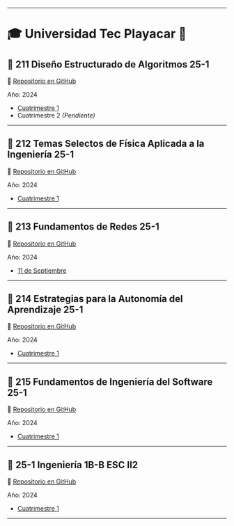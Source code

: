 

---

# 🎓 Universidad Tec Playacar 🏫

## 📘 211 Diseño Estructurado de Algoritmos 25-1

🔗 [Repositorio en GitHub](https://github.com/santanaoliva-u/Universidad-Tec-Playacar/tree/main/2024/211%20DISE%C3%91O%20ESTRUCTURADO%20DE%20ALGORITMOS%2025-1)

Año: 2024

- [Cuatrimestre 1](https://github.com/santanaoliva-u/Universidad-Tec-Playacar/tree/main/2024/211%20DISE%C3%91O%20ESTRUCTURADO%20DE%20ALGORITMOS%2025-1/01%20-%20Cuatrimestre)
- Cuatrimestre 2 *(Pendiente)*

---

## 📗 212 Temas Selectos de Física Aplicada a la Ingeniería 25-1

🔗 [Repositorio en GitHub](https://github.com/santanaoliva-u/Universidad-Tec-Playacar/tree/main/2024/212%20TEMAS%20SELECTOS%20DE%20F%C3%8DSICA%20APLICADA%20A%20LA%20INGENIERIA)

Año: 2024

- [Cuatrimestre 1](https://github.com/santanaoliva-u/Universidad-Tec-Playacar/tree/main/2024/212%20TEMAS%20SELECTOS%20DE%20F%C3%8DSICA%20APLICADA%20A%20LA%20INGENIERIA/01%20-%20Cuatrimestre)

---

## 📙 213 Fundamentos de Redes 25-1

🔗 [Repositorio en GitHub](https://github.com/santanaoliva-u/Universidad-Tec-Playacar/tree/main/2024/213%20FUNDAMENTOS%20DE%20REDES%2025-1)

Año: 2024

- [11 de Septiembre](https://github.com/santanaoliva-u/Universidad-Tec-Playacar/tree/main/2024/213%20FUNDAMENTOS%20DE%20REDES%2025-1/01%20-%20Cuatrimestre/11-sep)

---

## 📕 214 Estrategias para la Autonomía del Aprendizaje 25-1

🔗 [Repositorio en GitHub](https://github.com/santanaoliva-u/Universidad-Tec-Playacar/tree/main/2024/214%20ESTRATEGIAS%20PARA%20LA%20AUTONOM%C3%8DA%20DEL%20APRENDIZAJE)

Año: 2024

- [Cuatrimestre 1](https://github.com/santanaoliva-u/Universidad-Tec-Playacar/tree/main/2024/214%20ESTRATEGIAS%20PARA%20LA%20AUTONOM%C3%8DA%20DEL%20APRENDIZAJE%20.../01%20-%20Cuatrimestre)

---

## 📒 215 Fundamentos de Ingeniería del Software 25-1

🔗 [Repositorio en GitHub](https://github.com/santanaoliva-u/Universidad-Tec-Playacar/tree/main/2024/215%20FUNDAMENTOS%20DE%20INGENIER%C3%8DA%20DEL%20SOFTWARE%2025-1)

Año: 2024

- [Cuatrimestre 1](https://github.com/santanaoliva-u/Universidad-Tec-Playacar/tree/main/2024/215%20FUNDAMENTOS%20DE%20INGENIER%C3%8DA%20DEL%20SOFTWARE%2025-1/01%20-%20Cuatrimestre)

---

## 📔 25-1 Ingeniería 1B-B ESC II2

🔗 [Repositorio en GitHub](https://github.com/santanaoliva-u/Universidad-Tec-Playacar/tree/main/2024/25-1%20ING%201B-B%20ESC%20II2)

Año: 2024

- [Cuatrimestre 1](https://github.com/santanaoliva-u/Universidad-Tec-Playacar/tree/main/2024/25-1%20ING%201B-B%20ESC%20II2/01%20-%20Cuatrimestre)

---

